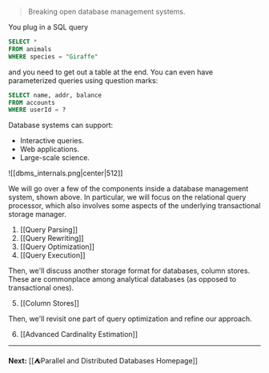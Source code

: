 > Breaking open database management systems.

You plug in a SQL query

```sql
SELECT *
FROM animals
WHERE species = "Giraffe"
```

and you need to get out a table at the end. You can even have parameterized queries using question marks:

```sql
SELECT name, addr, balance
FROM accounts
WHERE userId = ?
```

Database systems can support:

* Interactive queries.
* Web applications.
* Large-scale science.

![[dbms_internals.png|center|512]]

We will go over a few of the components inside a database management system, shown above. In particular, we will focus on the relational query processor, which also involves some aspects of the underlying transactional storage manager.

1. [[Query Parsing]]
2. [[Query Rewriting]]
3. [[Query Optimization]]
4. [[Query Execution]]

Then, we'll discuss another storage format for databases, column stores. These are commonplace among analytical databases (as opposed to transactional ones).

5. [[Column Stores]]

Then, we'll revisit one part of query optimization and refine our approach.

6. [[Advanced Cardinality Estimation]]

---

**Next:** [[⛺Parallel and Distributed Databases Homepage]]